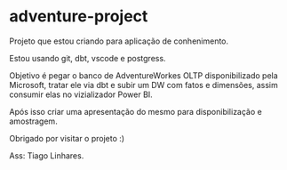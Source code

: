 # adventure-project

Projeto que estou criando para aplicação de conhenimento.

Estou usando git, dbt, vscode e postgress.

Objetivo é pegar o banco de AdventureWorkes OLTP disponibilizado pela Microsoft,
tratar ele via dbt e subir um DW com fatos e dimensões, 
assim consumir elas no vizializador Power BI.

Após isso criar uma apresentação do mesmo para disponibilização e amostragem.

Obrigado por visitar o projeto :)

Ass: Tiago Linhares.
